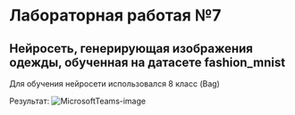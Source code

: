 # Лабораторная работая №7
## Нейросеть, генерирующая изображения одежды, обученная на датасете fashion_mnist

Для обучения нейросети использовался 8 класс (Bag)

Результат:
![MicrosoftTeams-image](https://github.com/xvqpvx/computer_vision/assets/118664468/653cfdfa-73d4-49ff-8ebc-fcc8801fdb63)

